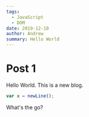 ```yaml
---
tags: 
  - JavaScript
  - DOM
date: 2019-12-10
author: Andrew
summary: Hello World
---
```


# Post 1
Hello World. This is a new blog.

```javascript
var x = newLine();
```

What's the go? 
